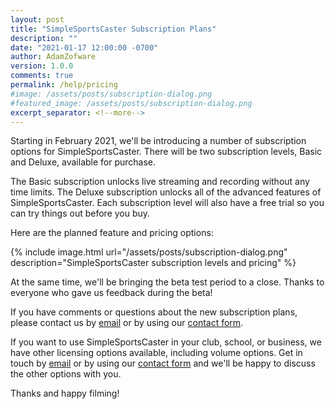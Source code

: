 ```yaml
---
layout: post
title: "SimpleSportsCaster Subscription Plans"
description: ""
date: "2021-01-17 12:00:00 -0700"
author: AdamZofware
version: 1.0.0
comments: true
permalink: /help/pricing
#image: /assets/posts/subscription-dialog.png
#featured_image: /assets/posts/subscription-dialog.png
excerpt_separator: <!--more-->
---
```


Starting in February 2021, we'll be introducing a number of subscription options for SimpleSportsCaster. There will be two subscription levels, Basic and Deluxe, available for purchase.

The Basic subscription unlocks live streaming and recording without any time limits. The Deluxe subscription unlocks all of the advanced features of SimpleSportsCaster. Each subscription level will also have a free trial so you can try things out before you buy.

<!--more-->

Here are the planned feature and pricing options:

{% include image.html url="/assets/posts/subscription-dialog.png" description="SimpleSportsCaster subscription levels and pricing" %}

At the same time, we'll be bringing the beta test period to a close. Thanks to everyone who gave us feedback during the beta!

If you have comments or questions about the new subscription plans, please contact us by [email](mailto:info@simplesportscaster.com) or by using our [contact form](/contact).

If you want to use SimpleSportsCaster in your club, school, or business, we have other licensing options available, including volume options. Get in touch by [email](mailto:info@simplesportscaster.com) or by using our [contact form](/contact) and we'll be happy to discuss the other options with you.

Thanks and happy filming!
